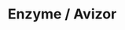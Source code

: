 ---
title: 'Enzyme / Avizor'
description: 'EKSPLORONI MODELET E REJA PER VITIN 2021'
image: '/images/accesories/enzyme-avizor.jpg'
---